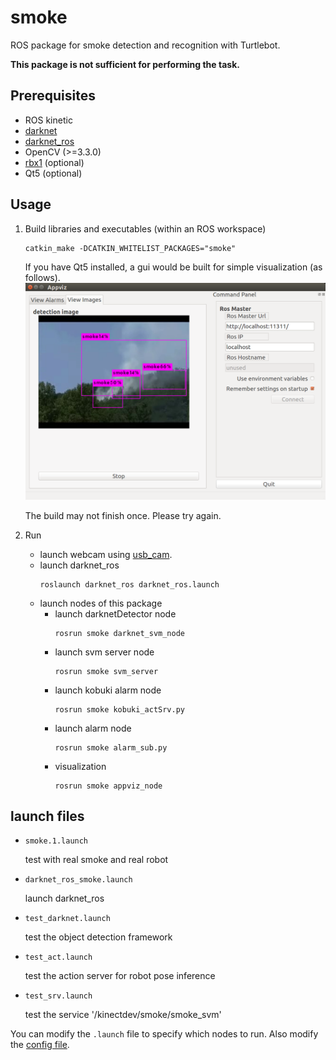 # smoke
ROS package for smoke detection and recognition with Turtlebot.

__This package is not sufficient for performing the task.__

## Prerequisites
* ROS kinetic
* [darknet](https://github.com/pjreddie/darknet)
* [darknet_ros](https://github.com/leggedrobotics/darknet_ros)
* OpenCV (>=3.3.0)
* [rbx1](https://github.com/pirobot/rbx1) (optional)
* Qt5 (optional)

## Usage
1. Build libraries and executables (within an ROS workspace)
   ```
   catkin_make -DCATKIN_WHITELIST_PACKAGES="smoke"
   ```
   If you have Qt5 installed, a gui would be built for simple visualization (as follows).
   ![image](doc/Appviz_image.png)

   The build may not finish once. Please try again.

2. Run
   * launch webcam using [usb_cam](https://github.com/ros-drivers/usb_cam).
   * launch darknet_ros
     ```
     roslaunch darknet_ros darknet_ros.launch
     ```
   * launch nodes of this package
     * launch darknetDetector node
       ```shell
       rosrun smoke darknet_svm_node
       ```
     * launch svm server node
       ```shell
       rosrun smoke svm_server
       ```
     * launch kobuki alarm node
       ```shell
       rosrun smoke kobuki_actSrv.py
       ```
     * launch alarm node
       ```shell
       rosrun smoke alarm_sub.py
       ```
     * visualization
       ```shell
       rosrun smoke appviz_node
       ```
  
## launch files
  * `smoke.1.launch`
    
    test with real smoke and real robot

  * `darknet_ros_smoke.launch`
    
    launch darknet_ros

  * `test_darknet.launch`
    
    test the object detection framework

  * `test_act.launch`
    
    test the action server for robot pose inference

  * `test_srv.launch`
    
    test the service '/kinectdev/smoke/smoke_svm'


  You can modify the `.launch` file to specify which nodes to run. Also modify the [config file](config/darknet_svm.yml).
  
